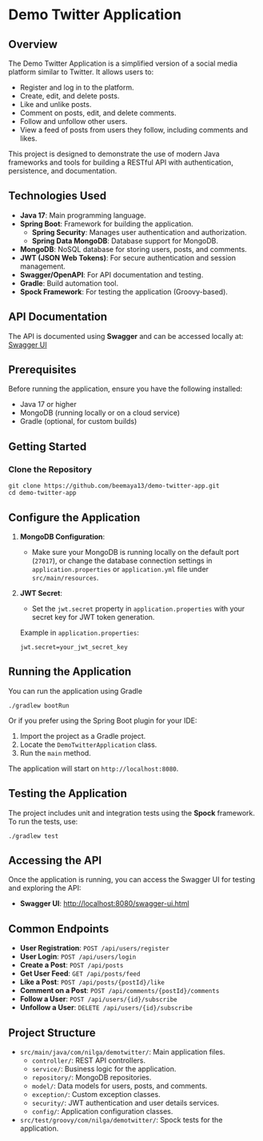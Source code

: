 # Demo Twitter Application

## Overview

The Demo Twitter Application is a simplified version of a social media platform similar to Twitter. It allows users to:
- Register and log in to the platform.
- Create, edit, and delete posts.
- Like and unlike posts.
- Comment on posts, edit, and delete comments.
- Follow and unfollow other users.
- View a feed of posts from users they follow, including comments and likes.

This project is designed to demonstrate the use of modern Java frameworks and tools for building a RESTful API with authentication, persistence, and documentation.

## Technologies Used

- **Java 17**: Main programming language.
- **Spring Boot**: Framework for building the application.
    - **Spring Security**: Manages user authentication and authorization.
    - **Spring Data MongoDB**: Database support for MongoDB.
- **MongoDB**: NoSQL database for storing users, posts, and comments.
- **JWT (JSON Web Tokens)**: For secure authentication and session management.
- **Swagger/OpenAPI**: For API documentation and testing.
- **Gradle**: Build automation tool.
- **Spock Framework**: For testing the application (Groovy-based).

## API Documentation

The API is documented using **Swagger** and can be accessed locally at:
[Swagger UI](http://localhost:8080/swagger-ui.html)

## Prerequisites

Before running the application, ensure you have the following installed:
- Java 17 or higher
- MongoDB (running locally or on a cloud service)
- Gradle (optional, for custom builds)

## Getting Started

### Clone the Repository

```
git clone https://github.com/beemaya13/demo-twitter-app.git
cd demo-twitter-app
```
## Configure the Application

1. **MongoDB Configuration**:
    - Make sure your MongoDB is running locally on the default port (`27017`), or change the database connection settings in `application.properties` or `application.yml` file under `src/main/resources`.

2. **JWT Secret**:
    - Set the `jwt.secret` property in `application.properties` with your secret key for JWT token generation.

   Example in `application.properties`:
   ```
   jwt.secret=your_jwt_secret_key
    ```
## Running the Application

You can run the application using Gradle
```
./gradlew bootRun
```
Or if you prefer using the Spring Boot plugin for your IDE:

1. Import the project as a Gradle project.
2. Locate the `DemoTwitterApplication` class.
3. Run the `main` method.

The application will start on `http://localhost:8080`.

## Testing the Application

The project includes unit and integration tests using the **Spock** framework. To run the tests, use: 
```
./gradlew test
```

## Accessing the API

Once the application is running, you can access the Swagger UI for testing and exploring the API:

- **Swagger UI**: [http://localhost:8080/swagger-ui.html](http://localhost:8080/swagger-ui.html)

## Common Endpoints

- **User Registration**: `POST /api/users/register`
- **User Login**: `POST /api/users/login`
- **Create a Post**: `POST /api/posts`
- **Get User Feed**: `GET /api/posts/feed`
- **Like a Post**: `POST /api/posts/{postId}/like`
- **Comment on a Post**: `POST /api/comments/{postId}/comments`
- **Follow a User**: `POST /api/users/{id}/subscribe`
- **Unfollow a User**: `DELETE /api/users/{id}/subscribe`

## Project Structure

- `src/main/java/com/nilga/demotwitter/`: Main application files.
    - `controller/`: REST API controllers.
    - `service/`: Business logic for the application.
    - `repository/`: MongoDB repositories.
    - `model/`: Data models for users, posts, and comments.
    - `exception/`: Custom exception classes.
    - `security/`: JWT authentication and user details services.
    - `config/`: Application configuration classes.
- `src/test/groovy/com/nilga/demotwitter/`: Spock tests for the application.

